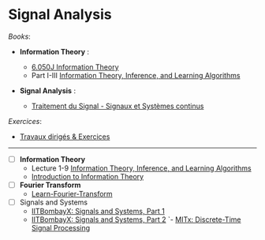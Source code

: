 # Signal Analysis

_Books_:

- **Information Theory** :

  - [6.050J Information Theory](https://ocw.mit.edu/courses/6-050j-information-and-entropy-spring-2008/pages/syllabus/)
  - Part I-III [Information Theory, Inference, and Learning Algorithms](http://www.inference.org.uk/itprnn/book.pdf)

- **Signal Analysis** :

  - [Traitement du Signal - Signaux et Systèmes continus](https://ch-poulliat.github.io/Cours-Signal-Part-I/intro.html#)

_Exercices_:

- [Travaux dirigés & Exercices](https://ch-poulliat.github.io/Cours-TS-SN1A-N7/TD.html)

---

- [ ] **Information Theory**
  - Lecture 1-9 [Information Theory, Inference, and Learning Algorithms](https://videolectures.net/course_information_theory_pattern_recognition/)
  - [Introduction to Information Theory](https://www.complexityexplorer.org/courses/55-introduction-to-information-theory/segments/4321?summary)
- [ ] **Fourier Transform**
  - [Learn-Fourier-Transform](https://github.com/OmarAlkousa/Learn-Fourier-Transform)
- [ ] Signals and Systems
  - [IITBombayX: Signals and Systems, Part 1](https://www.edx.org/learn/engineering/iitbombay-signals-and-systems-part-1)
  - [IITBombayX: Signals and Systems, Part 2](https://www.edx.org/learn/engineering/iitbombay-signals-and-systems-part-2)
    `- [MITx: Discrete-Time Signal Processing](https://www.edx.org/learn/computer-programming/massachusetts-institute-of-technology-discrete-time-signal-processing-4)
